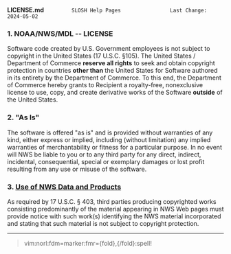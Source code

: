 **LICENSE.md**`         SLOSH Help Pages                Last Change: 2024-05-02`

### 1. NOAA/NWS/MDL -- LICENSE

Software code created by U.S. Government employees is not subject to copyright
in the United States (17 U.S.C. §105).  The United States / Department of
Commerce **reserve all rights** to seek and obtain copyright protection in
countries **other than** the United States for Software authored in its entirety
by the Department of Commerce.  To this end, the Department of Commerce hereby
grants to Recipient a royalty-free, nonexclusive license to use, copy, and
create derivative works of the Software **outside** of the United States.

### 2. "As Is"

The software is offered "as is" and is provided without warranties of any kind,
either express or implied, including (without limitation) any implied warranties
of merchantability or fitness for a particular purpose.  In no event will NWS be
liable to you or to any third party for any direct, indirect, incidental,
consequential, special or exemplary damages or lost profit resulting from any
use or misuse of the software.

### 3. [Use of NWS Data and Products](https://www.weather.gov/disclaimer)

As required by 17 U.S.C. § 403, third parties producing copyrighted works
consisting predominantly of the material appearing in NWS Web pages must provide
notice with such work(s) identifying the NWS material incorporated and stating
that such material is not subject to copyright protection.

--------------------------------------------------------------------------------
> vim:norl:fdm=marker:fmr={fold},{/fold}:spell!
